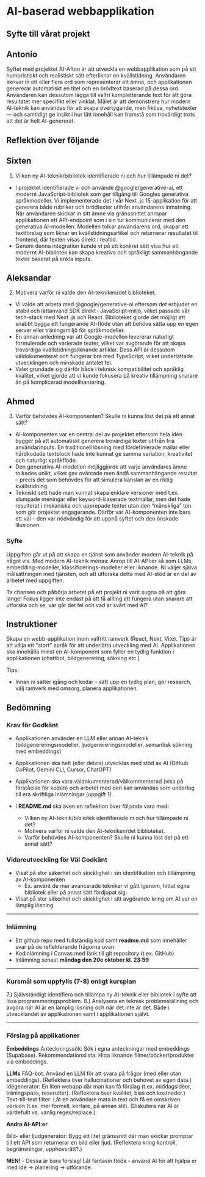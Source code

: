 # AI-baserad webbapplikation

## Syfte till vårat projekt

## Antonio

Syftet med projektet AI-Afton är att utveckla en webbapplikation som på ett humoristiskt och realistiskt sätt efterliknar en kvällstidning. Användaren skriver in ett eller flera ord som representerar ett ämne, och applikationen genererar automatiskt en titel och en brödtext baserad på dessa ord. Användaren kan dessutom lägga till valfri kompletterande text för att göra resultatet mer specifikt eller vinklat. Målet är att demonstrera hur modern AI-teknik kan användas för att skapa övertygande, men fiktiva, nyhetstexter — och samtidigt ge insikt i hur lätt innehåll kan framstå som trovärdigt trots att det är helt AI-genererat.

## Reflektion över följande

## Sixten

1. Vilken ny AI-teknik/bibliotek identifierade ni och hur tillämpade ni det?

- I projektet identifierade vi och använde @google/generative-ai, ett modernt JavaScript-bibliotek som ger tillgång till Googles generativa språkmodeller. Vi implementerade det i vår Next .js 15-applikation för att generera både rubriker och brödtexter utifrån användarens inmatning. När användaren skickar in sitt ämne via gränssnittet anropar applikationen ett API-endpoint som i sin tur kommunicerar med den generativa AI-modellen. Modellen tolkar användarens ord, skapar ett textförslag som liknar en kvällstidningsartikel och returnerar resultatet till frontend, där texten visas direkt i realtid.
- Genom denna integration kunde vi på ett konkret sätt visa hur ett modernt AI-bibliotek kan skapa kreativa och språkligt sammanhängande texter baserat på enkla inputs.

## Aleksandar

2. Motivera varför ni valde den AI-tekniken/det biblioteket.

- Vi valde att arbeta med @google/generative-ai eftersom det erbjuder en stabil och lättanvänd SDK direkt i JavaScript-miljö, vilket passade vår tech-stack med Next .js och React. Biblioteket gjorde det möjligt att snabbt bygga ett fungerande AI-flöde utan att behöva sätta upp en egen server eller träningsmiljö för språkmodeller.
- En annan anledning var att Google-modellen levererar naturligt formulerade och varierade texter, vilket var avgörande för att skapa trovärdiga kvällstidningsliknande artiklar. Dess API är dessutom väldokumenterat och fungerar bra med TypeScript, vilket underlättade utvecklingen och minskade antalet fel.
- Valet grundade sig därför både i teknisk kompatibilitet och språklig kvalitet, vilket gjorde att vi kunde fokusera på kreativ tillämpning snarare än på komplicerad modellhantering.

## Ahmed

3. Varför behövdes AI-komponenten? Skulle ni kunna löst det på ett annat sätt?

- AI-komponenten var en central del av projektet eftersom hela idén bygger på att automatiskt generera trovärdiga texter utifrån fria användarinputs. En traditionell lösning med fördefinierade mallar eller hårdkodade textblock hade inte kunnat ge samma variation, kreativitet och naturligt språkflöde.
- Den generativa AI-modellen möjliggjorde att varje användares ämne tolkades unikt, vilket gav oväntade men ändå sammanhängande resultat – precis det som behövdes för att simulera känslan av en riktig kvällstidning.
- Tekniskt sett hade man kunnat skapa enklare versioner med t.ex. slumpade meningar eller keyword-baserade textmallar, men det hade resulterat i mekaniska och upprepade texter utan den “mänskliga” ton som gör projektet engagerande. Därför var AI-komponenten inte bara ett val – den var nödvändig för att uppnå syftet och den önskade illusionen.

### Syfte

Uppgiften går ut på att skapa en tjänst som använder modern AI-teknik på något vis.
Med modern AI-teknik menas: Anrop till AI-API:er så som LLMs, embedding-modeller, klassificerings-modeller eller liknande.
Ni väljer själva målsättningen med tjänsten, och att utforska detta med AI-stöd är en del av arbetet med uppgiften.

Ta chansen och påbörja arbetet på ett projekt ni varit sugna på att göra länge!
Fokus ligger inte endast på att få allting att fungera utan snarare att utforska och se, var går det fel och vad är svårt med AI?

## Instruktioner

Skapa en webb-applikation inom valfritt ramverk (React, Next, Vite). Tips är att välja ett "stort" språk för att underlätta utveckling med AI. Applikationen ska innehålla minst en AI-komponent som fyller en tydlig funktion i applikationen (chattbot, bildgenerering, sökning etc.)

Tips:

- Innan ni sätter igång och kodar - sätt upp en tydlig plan, gör research, välj ramverk med omsorg, planera applikationen.

## Bedömning

### Krav för Godkänt

- Applikationen använder en LLM eller annan AI-teknik (bildgenereringsmodeller, ljudgenereringsmodeller, semantisk sökning med embeddings)
- Applikationen ska helt (eller delvis) utvecklas med stöd av AI (Github CoPilot, Gemini CLI, Cursor, ChatGPT)

- Applikationen ska vara väldokumenterad/välkommenterad (visa på förståelse för koden) och arbetet med den kan användas som underlag till era skriftliga inlämningar (uppgift 1).
- I **README.md** ska även en reflektion över följande vara med:
  - Vilken ny AI-teknik/bibliotek identifierade ni och hur tillämpade ni det?
  - Motivera varför ni valde den AI-tekniken/det biblioteket.
  - Varför behövdes AI-komponenten? Skulle ni kunna löst det på ett annat sätt?

### Vidareutveckling för Väl Godkänt

- Visat på stor säkerhet och skicklighet i sin identifikation och tillämpning av AI-komponenten
  - Ex. använt de mer avancerade tekniker vi gått igenom, hittat egna bibliotek eller på annat sätt fördjupat sig.
- Visat på stor säkerhet och skicklighet i sitt avgörande kring om AI var en lämplig lösning

---

### Inlämning

- Ett github repo med fullständig kod samt **readme.md** som innehåller svar på de reflekterande frågorna ovan.
- Kodinlämning i Canvas med länk till git repository (t.ex. GitHub)
- Inlämning senast **måndag den 20e oktober kl. 23:59**

---

### Kursmål som uppfylls (7-8) enligt kursplan

7.) Självständigt identifiera och tillämpa ny AI-teknik eller bibliotek i syfte att lösa programmeringsproblem.
8.) Analysera en teknisk problemställning och avgöra när AI är en lämplig lösning och när det inte är det. Både i utvecklandet av applikationen samt i applikationen självt.

---

### Förslag på applikationer

**Embeddings**
Anteckningssök: Sök i egna anteckningar med embeddings (Supabase).
Rekommendationslista: Hitta liknande filmer/böcker/produkter via embeddings.

**LLMs**
FAQ-bot: Använd en LLM för att svara på frågor (med eller utan embeddings). (Reflektera över hallucinationer och behovet av egen data.)
Idégenerator: En liten webapp där man kan få förslag (t.ex. middagsidéer, träningspass, reserutter). (Reflektera över kvalitet, bias och kostnader.)
Text-till-text filter: Låt en användare mata in text och få en omskriven version (t.ex. mer formell, kortare, på annan stil). (Diskutera när AI är värdefullt vs. vanlig regex/replace.)

**Andra AI-API:er**

Bild- eller ljudgenerator: Bygg ett litet gränssnitt där man skickar promptar till ett API som returnerar en bild eller ljud. (Reflektera kring kontroll, begränsningar, upphovsrätt?.)

**MEN!** - Dessa är bara förslag! Låt fantasin flöda - använd AI för att hjälpa er med idé -> planering -> utförande.

